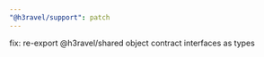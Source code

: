 ```yaml
---
"@h3ravel/support": patch
---
```


fix: re-export @h3ravel/shared object contract interfaces as types
